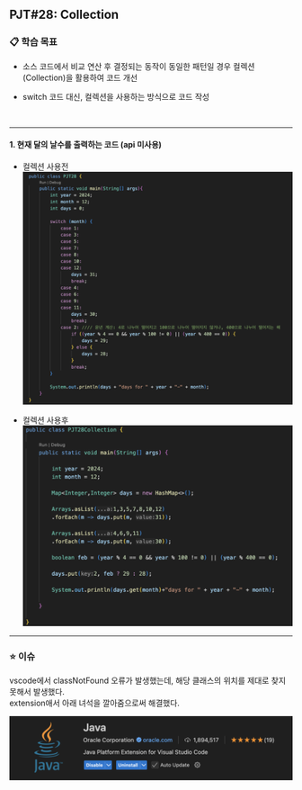 ## PJT#28: Collection

### 📋 학습 목표

- 소스 코드에서 비교 연산 후 결정되는 동작이 동일한 패턴일 경우 컬렉션(Collection)을 활용하여 코드 개선
- switch 코드 대신, 컬렉션을 사용하는 방식으로 코드 작성

  <br>

---

#### 1. 현재 달의 날수를 출력하는 코드 (api 미사용)

- 컬렉션 사용전
  ![alt text](./img/image.png)

- 컬렉션 사용후
  ![alt text](./img/image%20copy.png)

---

### ⭐️ 이슈

vscode에서 classNotFound 오류가 발생했는데, 해당 클래스의 위치를 제대로 찾지 못해서 발생했다.
<br>
extension애서 아래 녀석을 깔아줌으로써 해결했다.

![alt img](./img/image%20copy%202.png)
